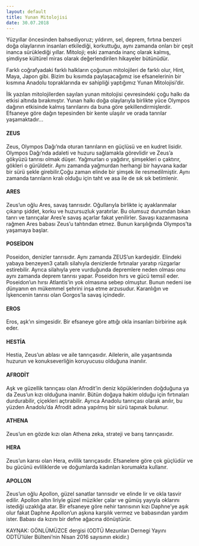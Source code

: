 ```yaml
---
layout: default
title: Yunan Mitolojisi
date: 30.07.2018
---
```


 Yüzyıllar öncesinden bahsediyoruz; yıldırım, sel, deprem, fırtına benzeri doğa olaylarının insanları etkilediği, korkuttuğu, aynı zamanda onları bir çeşit inanca sürüklediği yıllar. Mitoloji; eski zamanda inanç olarak kalmış, şimdiyse kültürel miras olarak değerlendirilen hikayeler bütünüdür.

 Farklı coğrafyadaki farklı halkların çoğunun mitolojileri de farklı olur, Hint, Maya, Japon gibi. Bizim bu kısımda paylaşacağımız ise efsanelerinin bir kısmına Anadolu topraklarında ev sahipliği yaptığımız Yunan Mitolojisi’dir.

 İlk yazılan mitolojilerden sayılan yunan mitolojisi çevresindeki çoğu halkı da etkisi altında bırakmıştır. Yunan halkı doğa olaylarıyla birlikte yüce Olympos dağının etkisinde kalmış tanrılarını da buna göre şekillendirmişlerdir. Efsaneye göre dağın tepesinden bir kente ulaşılır ve orada tanrılar yaşamaktadır...


#### ZEUS
Zeus, Olympos Dağı’nda oturan tanrıların en güçlüsü ve en kudret lisidir. Olympos Dağı’nda adaleti ve huzuru sağlamakla görevlidir ve Zeus’a gökyüzü tanrısı olmak düşer. Yağmurları o yağdırır, şimşekleri o çaktırır, gökleri o gürüldetir. Aynı zamanda yağmurdan herhangi bir hayvana kadar bir sürü şekle girebilir.Çoğu zaman elinde bir şimşek ile resmedilmiştir. Aynı zamanda tanrıların kralı olduğu için taht ve asa ile de sık sık betimlenir.

#### ARES
Zeus’un oğlu Ares, savaş tanrısıdır. Oğullarıyla birlikte iç ayaklanmalar çıkarıp şiddet, korku ve huzursuzluk yaratırlar. Bu olumsuz durumdan bıkan tanrı ve tanrıçalar Ares’e savaş açarlar fakat yenilirler. Savaşı kazanmasına rağmen Ares babası Zeus’u tahtından etmez. Bunun karşılığında Olympos’ta yaşamaya başlar.

#### POSEİDON
Poseidon, denizler tanrısıdır. Aynı zamanda ZEUS’un kardeşidir. Elindeki yabaya benzeyen3 çatallı silahıyla denizlerde fırtınalar yaratıp rüzgarlar estirebilir. Ayrıca silahıyla yere vurduğunda depremlere neden olması onu aynı zamanda deprem tanrısı yapar. Poseidon hırs ve gücü temsil eder. Poseidon’un hırsı Atlantis’in yok olmasına sebep olmuştur. Bunun nedeni ise dünyanın en mükemmel şehrini inşa etme arzusudur. Karanlığın ve İşkencenin tanrısı olan Gorgos’la savaş içindedir.

#### EROS
Eros, aşk’ın simgesidir. Bir efsaneye göre attığı okla insanları birbirine aşık eder.

#### HESTİA
Hestia, Zeus’un ablası ve aile tanrıçasıdır. Ailelerin, aile yaşantısında huzurun ve konukseverliğin koruyucusu olduğuna inanılır.

#### AFRODİT
Aşk ve güzellik tanrıçası olan Afrodit’in deniz köpüklerinden doğduğuna ya da Zeus’un kızı olduğuna inanılır. Bütün doğaya hakim olduğu için fırtınaları durdurabilir, çiçekleri açtırabilir. Ayrıca Anadolu tanrıçası olarak anılır, bu yüzden Anadolu’da Afrodit adına yapılmış bir sürü tapınak bulunur.

#### ATHENA
Zeus’un en gözde kızı olan Athena zeka, strateji ve barış tanrıçasıdır.

#### HERA
Zeus’un karısı olan Hera, evlilik tanrıçasıdır. Efsanelere göre çok güçlüdür ve bu gücünü evliliklerde ve doğumlarda kadınları korumakta kullanır.

#### APOLLON
Zeus’un oğlu Apollon, güzel sanatlar tanrısıdır ve elinde lir ve okla tasvir edilir. Apollon altın liriyle güzel müzikler çalar ve gümüş yayıyla oklarını istediği uzaklığa atar. Bir efsaneye göre nehir tanrısının kızı Daphne’ye aşık olur fakat Daphne Apollon’un aşkına karşılık vermez ve babasından yardım ister. Babası da kızını bir defne ağacına dönüştürür.


KAYNAK: GÖNLÜMÜZCE dergisi (ODTÜ Mezunları Dernegi Yayını ODTÜ’lüler Bülteni’nin Nisan 2016 sayısının ekidir.)

